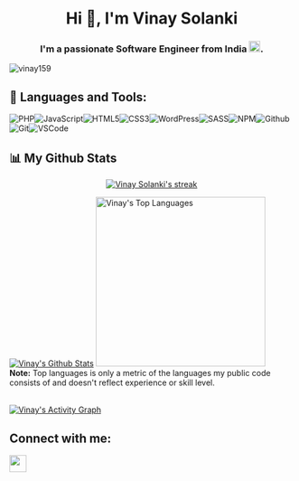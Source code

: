 <!--
**vinay159/vinay159** is a ✨ _special_ ✨ repository because its `README.md` (this file) appears on your GitHub profile.

Here are some ideas to get you started:

- 🔭 I’m currently working on ...
- 🌱 I’m currently learning ...
- 👯 I’m looking to collaborate on ...
- 🤔 I’m looking for help with ...
- 💬 Ask me about ...
- 📫 How to reach me: ...
- 😄 Pronouns: ...
- ⚡ Fun fact: ...
-->

<h1 align="center">Hi 👋, I'm Vinay Solanki</h1>
<h3 align="center">I'm a passionate Software Engineer from India <img src="https://img.icons8.com/color/344/india.png" width="20px" alt="India Flag">.</h3>

<p align="left"> <img src="https://komarev.com/ghpvc/?username=vinay159&label=Profile%20views&color=0e75b6&style=flat" alt="vinay159" /> </p>

## 🚀 Languages and Tools:

![PHP](https://img.icons8.com/color/30/php.png)![JavaScript](https://img.icons8.com/color/30/javascript.png)![HTML5](https://img.icons8.com/color/30/html-5.png)![CSS3](https://img.icons8.com/color/30/css3.png)![WordPress](https://img.icons8.com/color/30/wordpress.png)![SASS](https://img.icons8.com/color/30/sass.png)![NPM](https://img.icons8.com/color/30/npm.png)![Github](https://img.icons8.com/material-outlined/30/github.png)![Git](https://img.icons8.com/color/30/git.png)![VSCode](https://img.icons8.com/color/30/visual-studio-code-2019.png)
<br/>

## 📊 My Github Stats

<p align="center">
    <a href="https://github.com/vinay159">
        <img title="🔥 Get streak stats for your profile at git.io/streak-stats" alt="Vinay Solanki's streak" src="https://github-readme-streak-stats.herokuapp.com/?user=vinay159&theme=black-ice&hide_border=true&stroke=0000&background=060A0CD0"/>
    </a>
</p>
    <a href="https://github.com/vinay159"><img alt="Vinay's Github Stats" src="https://github-readme-stats.vercel.app/api?username=vinay159&show_icons=true&count_private=true&theme=react&hide_border=true&bg_color=0D1117" /></a>
  <a href="https://github.com/vinay159"><img alt="Vinay's Top Languages" src="https://github-readme-stats.vercel.app/api/top-langs/?username=vinay159&langs_count=8&count_private=true&layout=compact&theme=react&hide_border=true&bg_color=0D1117" width="300px"/></a>
  <br/>
  <b>Note:</b> Top languages is only a metric of the languages my public code consists of and doesn't reflect experience or skill level.
<br/>
<br/>

<a href="https://github.com/vinay159/github-readme-activity-graph"><img alt="Vinay's Activity Graph" src="https://activity-graph.herokuapp.com/graph?username=vinay159&bg_color=0D1117&color=5BCDEC&line=5BCDEC&point=FFFFFF&hide_border=true" /></a>

## Connect with me:

<p align="left">

<a target="_blank" href = "https://www.linkedin.com/in/vinay0905"><img src="https://img.icons8.com/fluent/48/000000/linkedin.png" width="30px"/></a>


</p>
